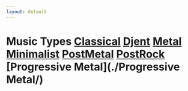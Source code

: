 ```yaml
---
layout: default
---
```

# Music Types  [Classical](./Classical/)   [Djent](./Djent/)   [Metal](./Metal/)   [Minimalist](./Minimalist/)   [PostMetal](./PostMetal/)   [PostRock](./PostRock/)   [Progressive Metal](./Progressive Metal/)  
